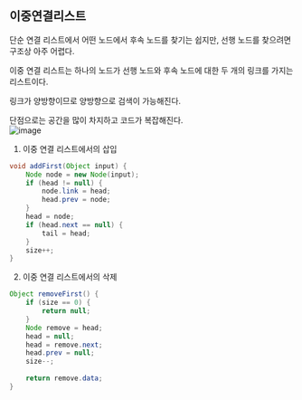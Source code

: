 ## 이중연결리스트  
단순 연결 리스트에서 어떤 노드에서 후속 노드를 찾기는 쉽지만, 선행 노드를 찾으려면 구조상 아주 어렵다.  

이중 연결 리스트는 하나의 노드가 선행 노드와 후속 노드에 대한 두 개의 링크를 가지는 리스트이다.  

링크가 양방향이므로 양방향으로 검색이 가능해진다.  

단점으로는 공간을 많이 차지하고 코드가 복잡해진다.  
![image](https://user-images.githubusercontent.com/63652571/163746950-94202107-9e4c-4aea-92d3-f623f5c10d95.png)
1. 이중 연결 리스트에서의 삽입 
```java
void addFirst(Object input) {
    Node node = new Node(input);
    if (head != null) {
        node.link = head;
        head.prev = node;
    }
    head = node;
    if (head.next == null) {
        tail = head;
    }
    size++;
}
```  
2. 이중 연결 리스트에서의 삭제  
```java
Object removeFirst() {
    if (size == 0) {
        return null;
    }
    Node remove = head;
    head = null;
    head = remove.next;
    head.prev = null;
    size--;
    
    return remove.data;
}  
```
